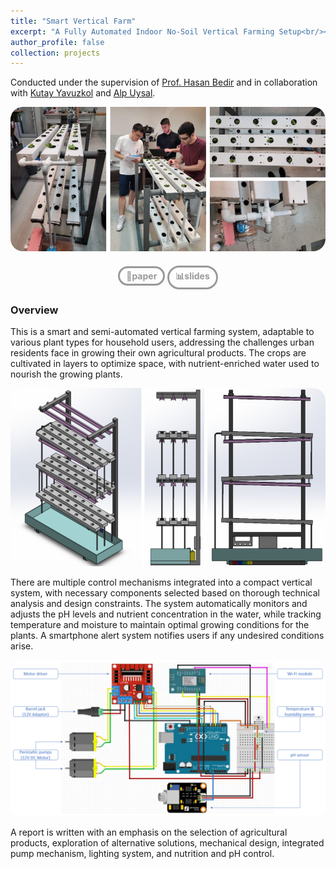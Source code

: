 ```yaml
---
title: "Smart Vertical Farm"
excerpt: "A Fully Automated Indoor No-Soil Vertical Farming Setup<br/><img src='/images/VerticalFarm.png' style='width:740px; border-radius: 20px;'>"
author_profile: false
collection: projects
---
```

Conducted under the supervision of [Prof. Hasan Bedir](http://me.boun.edu.tr/?q=users/hasan-bedir) and in collaboration with [Kutay Yavuzkol](https://www.linkedin.com/in/kutay-yavuzkol-415020150/) and [Alp Uysal](https://www.linkedin.com/in/alpuysaal/).

<!-- MAIN IMAGE -->
<img src="/images/Vertical Farming Teaser.png" alt="Vertical Farming Teaser" style="border-radius: 20px; width: 760px;">

<!-- BUTTONS -->
<div style="text-align: center; margin: 20px 0;"> <!-- Added margin for spacing -->
  <a href="https://www.dropbox.com/scl/fi/m0qyg7u4vcx33rquq56po/Smart-Vertical-Farming-System.pdf?rlkey=vr0uh8wuu2f2hr4g6e1xqe3cv&st=9086g8vd&dl=0" style="text-decoration: none; background-color: transparent; color: #999999; padding: 4px 10px; border-radius: 25px; text-align: center; display: inline-flex; align-items: center; justify-content: center; border: 3px solid #999999; transition: 0.1s; font-size: 14px; font-weight: bold;" onmouseover="this.style.color='#333333'; this.style.borderColor='#333333';" onmouseout="this.style.color='#999999'; this.style.borderColor='#999999';">📄paper</a>
  <a href="https://www.dropbox.com/scl/fi/3rt4ohdbuuxs5wma93d68/Smart-Vertical-Farming-Slides.pdf?rlkey=aqtx1ghdzktvnrj783kku8ezm&st=vpt5y3yx&dl=0" style="text-decoration: none; background-color: transparent; color: #999999; padding: 4px 10px; border-radius: 25px; text-align: center; display: inline-flex; align-items: center; justify-content: center; border: 3px solid #999999; transition: 0.1s; font-size: 14px; font-weight: bold;" onmouseover="this.style.color='#333333'; this.style.borderColor='#333333';" onmouseout="this.style.color='#999999'; this.style.borderColor='#999999';">📊slides</a>
</div>

### Overview

This is a smart and semi-automated vertical farming system, adaptable to various plant types for household users, addressing the challenges urban residents face in growing their own agricultural products. The crops are cultivated in layers to optimize space, with nutrient-enriched water used to nourish the growing plants.

<!-- COMPLEMENTARY IMAGE #1 -->
<img src="/images/Vertical Farming Solidworks.png" alt="Vertical Farming CAD Model" style="border-radius: 20px; width: 760px;">

There are multiple control mechanisms integrated into a compact vertical system, with necessary components selected based on thorough technical analysis and design constraints. The system automatically monitors and adjusts the pH levels and nutrient concentration in the water, while tracking temperature and moisture to maintain optimal growing conditions for the plants. A smartphone alert system notifies users if any undesired conditions arise.

<!-- COMPLEMENTARY IMAGE #2 -->
<img src="/images/Vertical Farming Circuit Diagram.png" alt="Vertical Farming Circuit Diagram" style="border-radius: 20px; width: 760px;">

A report is written with an emphasis on the selection of agricultural products, exploration of alternative solutions, mechanical design, integrated pump mechanism, lighting system, and nutrition and pH control.

